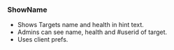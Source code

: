### ShowName

* Shows Targets name and health in hint text.
* Admins can see name, health and #userid of target.
* Uses client prefs.
